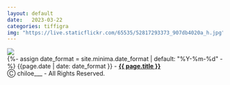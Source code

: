 ```yaml
---
layout: default
date:   2023-03-22
categories: tiffigra
img: "https://live.staticflickr.com/65535/52817293373_907db4020a_h.jpg"
---
```


<picture>
    <source srcset="{{page.img}}" media="(min-width: 800px)">
    <img src="{{page.img}}" />
</picture>

<br>
{%- assign date_format = site.minima.date_format | default: "%Y-%m-%d" -%} 
<span class="post-meta">{{page.date | date: date_format }} - </span><a style="font-weight: 700;" href="https://www.instagram.com/chiloe____/">{{ page.title }}</a><br>
<span class="post-meta" onclick="window.location='https://www.instagram.com/chiloe____/'">Ⓒ chiloe___ - All Rights Reserved.</span>